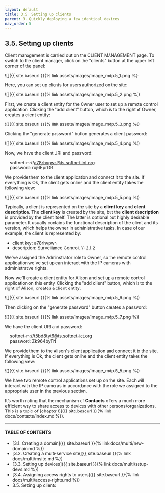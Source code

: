 ```yaml
---
layout: default
title: 3.5. Setting up clients
parent: 3. Quickly deploying a few identical devices
nav_order: 5
---
```


## 3.5. Setting up clients

Client management is carried out on the <span class="header-green">CLIENT MANAGEMENT</span> page. To switch to the client manager, click on the "<span class="text-cyan">clients</span>" button at the upper left corner of the panel:

![]({{ site.baseurl }}{% link assets/images/image_mdp.5_1.png %})

Here, you can set up clients for users authorized on the site:

![]({{ site.baseurl }}{% link assets/images/image_mdp.5_2.png %})

First, we create a client entity for the Owner user to set up a remote control application. Clicking the "<span class="text-green">add client</span>" button, which is to the right of Owner, creates a client entity:

![]({{ site.baseurl }}{% link assets/images/image_mdp.5_3.png %})

Clicking the "<span class="text-green">generate password</span>" button generates a client password:

![]({{ site.baseurl }}{% link assets/images/image_mdp.5_4.png %})

Now, we have the client URI and password:  

&nbsp;&nbsp;&nbsp;&nbsp;softnet-m://a78rhvpwn@ts.softnet-iot.org  
&nbsp;&nbsp;&nbsp;&nbsp;<span class="text-orange">password:</span> rxj6EprGR  

We provide them to the client application and connect it to the site. If everything is Ok, the client gets online and the client entity takes the following view:

![]({{ site.baseurl }}{% link assets/images/image_mdp.5_5.png %})

Typically, a client is represented on the site by a **client key** and **client description**. The **client key** is created by the site, but the **client description** is provided by the client itself. The latter is optional but highly desirable parameter. It usually contains the functional description of the client and its version, which helps the owner in administrative tasks. In case of our example, the client is represented by:  
* <span class="text-caption">client key</span>: a78rhvpwn
* <span class="text-caption">description</span>: Surveillance Control. V: 2.1.2  

We've assigned the <span class="text-role">Adminstrator</span> role to Owner, so the remote control application we've set up can interact with the IP cameras with administrative rights.  

Now we'll create a client entity for Alison and set up a remote control application on this entity. Clicking the "<span class="text-green">add client</span>" button, which is to the right of Alison, creates a client entity:

![]({{ site.baseurl }}{% link assets/images/image_mdp.5_6.png %})

Then clicking on the "<span class="text-green">generate password</span>" button creates a password:

![]({{ site.baseurl }}{% link assets/images/image_mdp.5_7.png %})

We have the client URI and password:  

&nbsp;&nbsp;&nbsp;&nbsp;softnet-m://t5bd8tyt6@ts.softnet-iot.org  
&nbsp;&nbsp;&nbsp;&nbsp;<span class="text-orange">password:</span> Zk964byTN  

We provide them to the Alison's client application and connect it to the site. If everything is Ok, the client gets online and the client entity takes the following view:

![]({{ site.baseurl }}{% link assets/images/image_mdp.5_8.png %})

We have two remote control applications set up on the site. Each will interact with the IP cameras in accordance with the role we assigned to the appropriate user in the previous section.  

It’s worth noting that the mechanism of **Contacts** offers a much more efficient way to share access to devices with other persons/organizations. This is a topic of [chapter 8]({{ site.baseurl }}{% link docs/contacts/index.md %}).

---
#### TABLE OF CONTENTS
* [3.1. Creating a domain]({{ site.baseurl }}{% link docs/multi/new-domain.md %})
* [3.2. Creating a multi-service site]({{ site.baseurl }}{% link docs/multi/msite.md %})
* [3.3. Setting up devices]({{ site.baseurl }}{% link docs/multi/setup-devs.md %})
* [3.4. Assigning access rights to users]({{ site.baseurl }}{% link docs/multi/access-rights.md %})
* 3.5. Setting up clients